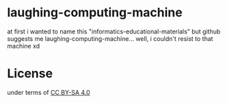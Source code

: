 # laughing-computing-machine
at first i wanted to name this "informatics-educational-materials" but github suggests me laughing-computing-machine... well, i couldn't resist to that machine xd

# License
under terms of [CC BY-SA 4.0](https://creativecommons.org/licenses/by-sa/4.0/legalcode.en)